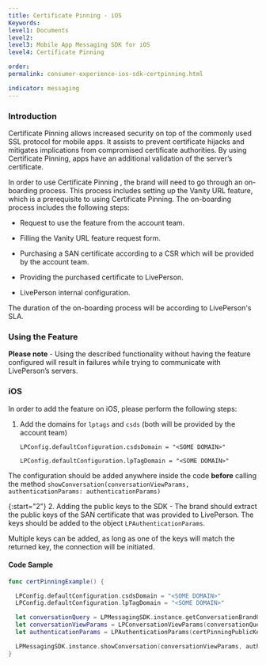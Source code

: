 ```yaml
---
title: Certificate Pinning - iOS
Keywords:
level1: Documents
level2:
level3: Mobile App Messaging SDK for iOS
level4: Certificate Pinning

order:
permalink: consumer-experience-ios-sdk-certpinning.html

indicator: messaging
---
```


### Introduction

Certificate Pinning allows increased security on top of the commonly used SSL protocol for mobile apps. It assists to prevent certificate hijacks and mitigates implications from compromised certificate authorities. By using Certificate Pinning, apps have an additional validation of the server’s certificate.

In order to use Certificate Pinning , the brand will need to go through an on-boarding process. This process includes setting up the Vanity URL feature, which is a prerequisite to using Certificate Pinning. The on-boarding process includes the following steps:

  * Request to use the feature from the account team.

  * Filling the Vanity URL feature request form.

  * Purchasing a SAN certificate according to a CSR which will be provided by the account team.

  * Providing the purchased certificate to LivePerson.

  * LivePerson internal configuration.

The duration of the on-boarding process will be according to LivePerson's SLA.

### Using the Feature

   **Please note** - Using the described functionality without having the feature configured will result in failures while trying to communicate with LivePerson’s servers.

### iOS

In order to add the feature on iOS, please perform the following steps:

1. Add the domains for `lptags` and `csds` (both will be provided by the account team)

   `LPConfig.defaultConfiguration.csdsDomain = "<SOME DOMAIN>"`

   `LPConfig.defaultConfiguration.lpTagDomain = "<SOME DOMAIN>"`

The configuration should be added anywhere inside the code **before** calling the method `showConversation(conversationViewParams, authenticationParams: authenticationParams)`

{:start="2"}
2. Adding the public keys to the SDK - The brand should extract the public keys of the SAN certificate that was provided to LivePerson. The keys should be added to the object `LPAuthenticationParams`.

Multiple keys can be added, as long as one of the keys will match the returned key, the connection will be initiated.

#### Code Sample

```swift
func certPinningExample() {

  LPConfig.defaultConfiguration.csdsDomain = "<SOME DOMAIN>"
  LPConfig.defaultConfiguration.lpTagDomain = "<SOME DOMAIN>"

  let conversationQuery = LPMessagingSDK.instance.getConversationBrandQuery("accountNumber")
  let conversationViewParams = LPConversationViewParams(conversationQuery: conversationQuery, containerViewController: self, isViewOnly: false)
  let authenticationParams = LPAuthenticationParams(certPinningPublicKeys: ["key1", "key2", "key3"])

  LPMessagingSDK.instance.showConversation(conversationViewParams, authenticationParams: authenticationParams)
}
```
